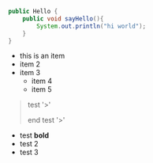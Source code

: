 ``` java
public Hello {
	public void sayHello(){
		System.out.println("hi world");
	}
}
```
* this is an item
* item 2
* item 3
	* item 4
	* item 5

> test '>'	
> 
> end test '>'


- test **bold** 
- test 2
- test 3

